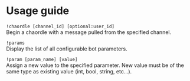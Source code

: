 # Usage guide 
```!chaordle [channel_id] [optional:user_id]``` \
Begin a chaordle with a message pulled from the specified channel.

```!params``` \
Display the list of all configurable bot parameters.

```!param [param_name] [value] ```\
Assign a new value to the specified parameter. New value must be of the same type as existing value (int, bool, string, etc...). 
